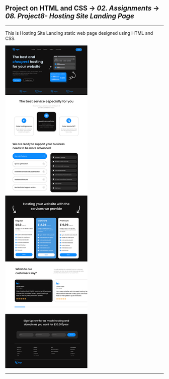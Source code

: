 ## Project on HTML and CSS -> <em>02. Assignments</em> -> <em>08. Project8- Hosting Site Landing Page</em>

<hr/>

This is Hosting Site Landing static web page designed using HTML and CSS.

![](../00.%20Output/08.%20Project8-%20Hosting%20Site%20Landing%20Page.png)

<hr/>